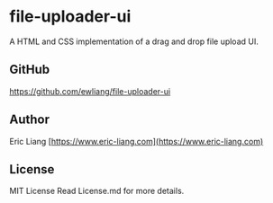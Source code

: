 # file-uploader-ui
A HTML and CSS implementation of a drag and drop file upload UI.

## GitHub
https://github.com/ewliang/file-uploader-ui

## Author
Eric Liang [https://www.eric-liang.com](https://www.eric-liang.com)

## License
MIT License
Read License.md for more details.
